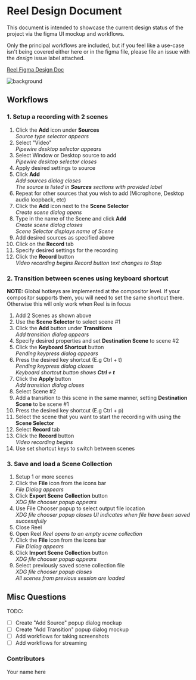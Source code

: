 Reel Design Document
======

This document is intended to showcase the current design status of the project via the figma UI mockup and workflows. 

Only the principal workflows are included, but if you feel like a use-case isn't being covered either here or in the figma file, please file an issue with the *design* issue label attached.

[Reel Figma Design Doc](https://www.figma.com/file/zYHC4GER4ew08WQE67Bfix/Reel?node-id=0%3A1&t=IMQdfPE67a4a7zUS-1)

![background](https://user-images.githubusercontent.com/14359115/235041741-7221924b-9b85-4c1d-a19c-7109e78d0064.svg)

## Workflows

### **1.** Setup a recording with 2 scenes

1. Click the **Add** icon under **Sources** \
    *Source type selector appears*
2. Select "Video" \
    *Pipewire desktop selector appears*
3. Select Window or Desktop source to add \
    *Pipewire desktop selector closes*
4. Apply desired settings to source
5. Click **Add** \
    *Add sources dialog closes* \
    *The source is listed in **Sources** sections with provided label*
6. Repeat for other sources that you wish to add (Microphone, Desktop audio loopback, etc)
7. Click the **Add** icon next to the **Scene Selector** \
    *Create scene dialog opens*
8. Type in the name of the Scene and click **Add** \
    *Create scene dialog closes* \
    *Scene Selector displays name of Scene*
9. Add desired sources as specified above
10. Click on the **Record** tab
11. Specify desired settings for the recording
12. Click the **Record** button \
    *Video recording begins*
    *Record button text changes to Stop*


### **2.** Transition between scenes using keyboard shortcut

**NOTE:** Global hotkeys are implemented at the compositor level. If your compositor supports them, you will need to set the same shortcut there. Otherwise this will only work when Reel is in focus

1. Add 2 Scenes as shown above
2. Use the **Scene Selector** to select scene #1
3. Click the **Add** button under **Transitions** \
    *Add transition dialog appears*
4. Specify desired properties and set **Destination Scene** to scene #2
5. Click the **Keyboard Shortcut** button \
    *Pending keypress dialog appears*
6. Press the desired key shortcut (E.g Ctrl + t) \
    *Pending keypress dialog closes* \
    *Keyboard shortcut button shows **Ctrl + t***
7. Click the **Apply** button \
    *Add transition dialog closes*
8. Select Scene #2
9. Add a transition to this scene in the same manner, setting **Destination Scene** to be scene #1
10. Press the desired key shortcut (E.g Ctrl + p)
11. Select the scene that you want to start the recording with using the **Scene Selector**
12. Select **Record** tab
13. Click the **Record** button \
    *Video recording begins*
14. Use set shortcut keys to switch between scenes

### **3.** Save and load a Scene Collection

1. Setup 1 or more scenes
2. Click the **File** icon from the icons bar \
    *File Dialog appears*
3. Click **Export Scene Collection** button \
    *XDG file chooser popup appears*
4. Use File Chooser popup to select output file location \
    *XDG file chooser popup closes*
    *UI indicates when file have been saved successfully*
5. Close Reel
6. Open Reel
    *Reel opens to an empty scene collection*
7. Click the **File** icon from the icons bar \
    *File Dialog appears*
8. Click **Import Scene Collection** button \
    *XDG file chooser popup appears*
9. Select previously saved scene collection file \
    *XDG file chooser popup closes* \
    *All scenes from previous session are loaded* 

## Misc Questions



TODO: 

- [ ] Create "Add Source" popup dialog mockup
- [ ] Create "Add Transition" popup dialog mockup
- [ ] Add workflows for taking screenshots
- [ ] Add workflows for streaming

### Contributors

Your name here